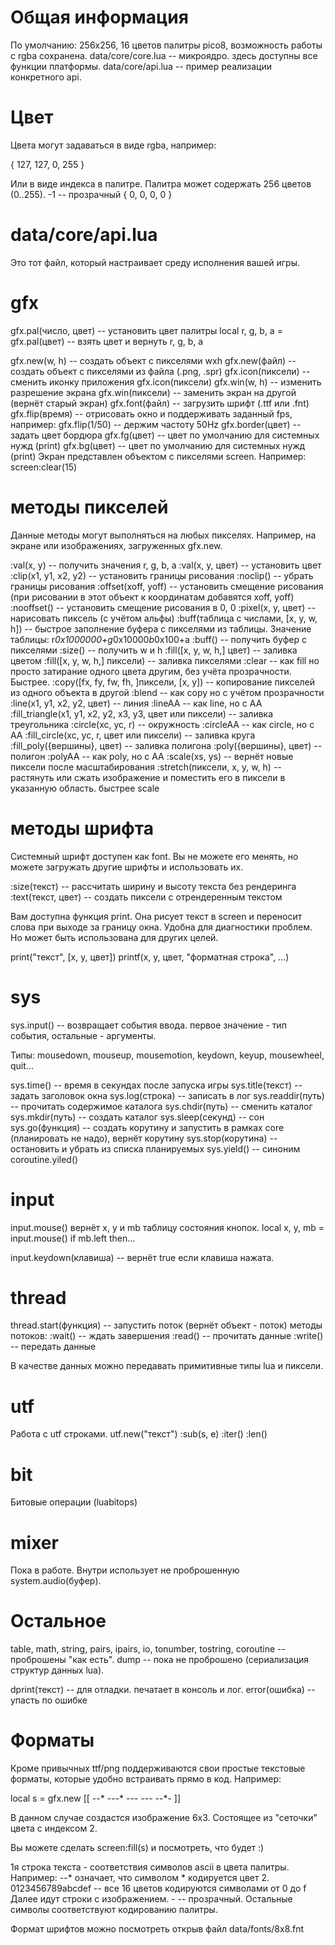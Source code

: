 # Общая информация

По умолчанию: 256x256, 16 цветов палитры pico8, возможность работы с rgba сохранена.
data/core/core.lua -- микроядро. здесь доступны все функции платформы.
data/core/api.lua -- пример реализации конкретного api.

# Цвет

Цвета могут задаваться в виде rgba, например:

{ 127, 127, 0, 255 }

Или в виде индекса в палитре. Палитра может содержать 256 цветов (0..255). -1 -- прозрачный { 0, 0, 0, 0 }

# data/core/api.lua

Это тот файл, который настраивает среду исполнения вашей игры.

# gfx

gfx.pal(число, цвет) -- установить цвет палитры
local r, g, b, a = gfx.pal(цвет) -- взять цвет и вернуть r, g, b, a

gfx.new(w, h) -- создать объект с пикселями wxh
gfx.new(файл) -- создать объект с пикселями из файла (.png, .spr)
gfx.icon(пиксели) -- сменить иконку приложения
gfx.icon(пиксели)
gfx.win(w, h) -- изменить разрешение экрана
gfx.win(пиксели) -- заменить экран на другой (вернёт старый экран)
gfx.font(файл) -- загрузить шрифт (.ttf или .fnt)
gfx.flip(время) -- отрисовать окно и поддерживать заданный fps, например:
gfx.flip(1/50) -- держим частоту 50Hz
gfx.border(цвет) -- задать цвет бордюра
gfx.fg(цвет) -- цвет по умолчанию для системных нужд (print)
gfx.bg(цвет) -- цвет по умолчанию для системных нужд (print)
Экран представлен объектом с пикселями screen. Например: screen:clear(15)

# методы пикселей

Данные методы могут выполняться на любых пикселях. Например, на экране или изображениях,
загруженных gfx.new.

:val(x, y) -- получить значения r, g, b, a
:val(x, y, цвет) -- установить цвет
:clip(x1, y1, x2, y2) -- установить границы рисования
:noclip() -- убрать границы рисования
:offset(xoff, yoff) -- установить смещение рисования (при рисовании в этот объект к координатам добавятся xoff, yoff)
:nooffset() -- установить смещение рисования в 0, 0
:pixel(x, y, цвет) -- нарисовать пиксель (с учётом альфы)
:buff(таблица с числами, [x, y, w, h]) -- быстрое заполнение буфера с пикселями из таблицы. Значение таблицы: r*0x1000000+g*0x10000*b*0x100+a
:buff() -- получить буфер с пикселями
:size() -- получить w и h
:fill([x, y, w, h,] цвет) -- заливка цветом
:fill([x, y, w, h,] пиксели) -- заливка пикселями
:clear -- как fill но просто затирание одного цвета другим, без учёта прозрачности. Быстрее.
:copy([fx, fy, fw, fh, ]пиксели, [x, y]) -- копирование пикселей из одного объекта в другой
:blend -- как copy но с учётом прозрачности
:line(x1, y1, x2, y2, цвет) -- линия
:lineAA -- как line, но с AA
:fill_triangle(x1, y1, x2, y2, x3, y3, цвет или пиксели) -- заливка треугольника
:circle(xc, yc, r) -- окружность
:circleAA -- как circle, но с AA
:fill_circle(xc, yc, r, цвет или пиксели) -- заливка круга
:fill_poly({вершины}, цвет) -- заливка полигона
:poly({вершины}, цвет) -- полигон
:polyAA -- как poly, но с AA
:scale(xs, ys) -- вернёт новые пиксели после масштабирования
:stretch(пиксели, x, y, w, h) -- растянуть или сжать изображение и поместить его в пиксели в указанную область. быстрее scale

# методы шрифта

Системный шрифт доступен как font. Вы не можете его менять, но можете загружать другие шрифты и использовать их.

:size(текст) -- рассчитать ширину и высоту текста без рендеринга
:text(текст, цвет) -- создать пиксели с отрендеренным текстом

Вам доступна функция print. Она рисует текст в screen и переносит слова при выходе за границу окна. Удобна для диагностики проблем. Но может быть использована для других целей.

print("текст", [x, y, цвет])
printf(x, y, цвет, "форматная строка", ...)

# sys

sys.input() -- возвращает события ввода. первое значение - тип события, остальные - аргументы.

Типы: mousedown, mouseup, mousemotion, keydown, keyup, mousewheel, quit...

sys.time() -- время в секундах после запуска игры
sys.title(текст) -- задать заголовок окна
sys.log(строка) -- записать в лог
sys.readdir(путь) -- прочитать содержимое каталога
sys.chdir(путь) -- сменить каталог
sys.mkdir(путь) -- создать каталог
sys.sleep(секунд) -- сон
sys.go(функция) -- создать корутину и запустить в рамках core (планировать не надо), вернёт корутину
sys.stop(корутина) -- остановить и убрать из списка планируемых
sys.yield() -- синоним coroutine.yiled()

# input

input.mouse() вернёт x, y и mb таблицу состояния кнопок.
local x, y, mb = input.mouse()
if mb.left then...

input.keydown(клавиша) -- вернёт true если клавиша нажата.

# thread

thread.start(функция) -- запустить поток (вернёт объект - поток)
методы потоков:
:wait() -- ждать завершения
:read() -- прочитать данные
:write() -- передать данные

В качестве данных можно передавать примитивные типы lua и пиксели.

# utf

Работа с utf строками.
utf.new("текст")
:sub(s, e)
:iter()
:len()

# bit

Битовые операции (luabitops)

# mixer

Пока в работе. Внутри использует не проброшенную system.audio(буфер).

# Остальное

table, math, string, pairs, ipairs, io, tonumber, tostring, coroutine -- проброшены "как есть".
dump -- пока не проброшено (сериализация структур данных lua).

dprint(текст) -- для отладки. печатает в консоль и лог.
error(ошибка) -- упасть по ошибке

# Форматы

Кроме привычных ttf/png поддерживаются свои простые текстовые форматы, которые удобно встраивать прямо в код. Например:

local s = gfx.new [[
--*
-*-*-*
*-*-*-
-*-*-*
*-*-*-
]]

В данном случае создастся изображение 6x3. Состоящее из "сеточки" цвета с индексом 2.

Вы можете сделать screen:fill(s) и посмотреть, что будет :)

1я строка текста - соответствия символов ascii в цвета палитры.
Например: --* означает, что символом * кодируется цвет 2.
0123456789abcdef -- все 16 цветов кодируются символами от 0 до f
Далее идут строки с изображением. - -- прозрачный. Остальные символы соответствуют кодированию палитры.

Формат шрифтов можно посмотреть открыв файл data/fonts/8x8.fnt
